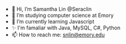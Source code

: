 - 👋 Hi, I’m Samantha Lin @Seraclin
- 👀 I’m studying computer science at Emory
- 🌱 I’m currently learning Javascript
- ✨ I'm famaliar with Java, MySQL, C#, Python
- 📫 How to reach me: snlin@emory.edu

<!---
Seraclin/Seraclin is a  special ✨ repository because its `README.md` (this file) appears on your GitHub profile.
You can click the Preview link to take a look at your changes.
--->
